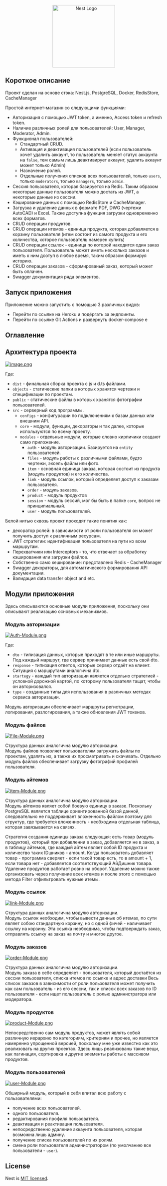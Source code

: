 <p align="center">
  <a href="http://nestjs.com/" target="blank"><img src="https://nestjs.com/img/logo-small.svg" width="200" alt="Nest Logo" /></a>
</p>


## Короткое описание

Проект сделан на основе стэка: Nest.js, PostgreSQL, Docker, RedisStore, CacheManager

Простой интернет-магазин со следующими функциями: 
- Авторизация с помощью JWT token, а именно, Access token и refresh token.
- Наличие различных ролей для пользователей: User, Manager, Moderator, Admin.
- Функционал пользователей: 
  - Стандартный CRUD.
  - Активация и деактивация пользователей (если пользователь хочет удалить аккаунт, 
то пользователь меняет статус аккаунта на `false`, тем самым лишь деактивирует аккаунт, 
удалить аккаунт может только Admin)
  - Назначение ролей.
  - Отдельные получения списков всех пользователей, только `users`, только `moderators`,
только `managers`, только `admin`. 
- Сессия пользователя, которая базируется на Redis. Таким образом некоторые данные пользователя 
можно достать из JWT, а некоторые данные из сессии.
- Кэширование данных с помощью RedisStore и CacheManager. 
- Загрузка и удаление данных в формате PDF, DWG (чертежи AutoCAD) и Excel. Также доступна функция
загрузки одновременно всех форматов.
- CRUD операции продуктов. 
- CRUD операции итемов - единица продукта, которая добавляется в корзину пользователя (итем 
состоит из самого продукта и его количества, которое пользователь намерен купить)
- CRUD операции ссылок - единица по которой находится один заказ пользователя. Пользователь
может иметь несколько заказов и иметь к ним дсотуп в любое время, таким образом формируя историю.
- CRUD операции заказов - сформированый заказ, который может быть оплачен.
- Swagger документация ряда элементов. 

## Запуск приложения
Приложение можно запустить с помощью 3 различных видов:
- Перейти по ссылке на Heroku и подёргать за эндпоинты.
- Перейти по ссылке Git Actions и развернуть docker-compose e

## Оглавление

## Архитектура проекта

[![image.png](https://i.postimg.cc/3NB70c32/image.png)](https://postimg.cc/0KbhLZMN)

Где: 
- `dist` - финальная сборка проекта с js и d.ts файлами.
- `objects` - статические папки в которых хранятся чертежи и спецификации по проектам.
- `public` - статические файлы в которых хранятся фотографии пользователей.
- `src` - серверный код программы.
  - `configs` - конфигурации по подключениям к базам данных или внешним API.
  - `core` - модули, функции, декораторы и так далее, которые используются по всему проекту.
  - `modules` - отдельные модули, которые словно кирпичики создают само приложение.
    - `auth` - модуль авторизации. Базируется на `entity` пользователей. 
    - `files` - модуль работы с различными файлами, будто чертежи, эксель файлы или фото.
    - `item` - основная единица заказа, которая состоит из продукта (модуль продуктов) и его количества.
    - `link` - модуль ссылок, который определяет доступ к заказам пользователя.
    - `order` - модуль заказов.
    - `product` - модуль продуктов
    - `session` - модуль сессий, мог бы быть в папке `core`, вопрос не принципиальный.
    - `user` - модуль пользователей.

Белой нитью сквозь проект проходят такие понятия как:
- декоратор ролей: в зависимости от роли пользователя он может получить доступ к различным ресурсам.
- JWT стратегии: идентификация пользователя на пути ко всем маршрутам.
- Перехватчики или Interceptors - то, что отвечает за обработку кэширования или загрузки файлов.
- Собственно само кеширование: представлено Redis - CacheManager
- Swagger декораторы, для автоматического формирования API документации.
- Валидация data transfer object and etc.

## Модули приложения

Здесь описываются основные модули приложения, поскольку они описывают реализацию основных механизмов.

### Модуль авторизации 

[![Auth-Module.png](https://i.postimg.cc/rwz0cS9f/Auth-Module.png)](https://postimg.cc/758YnJdz)

Где:
- `dto` - типизация данных, которые приходят в те или иные маршруты. Под каждый маршрут, где сервер принимает данные есть свой dto.
- `response` - типизация ответов, которые сервер отдаёт на клиент. Ситуация с маршрутами аналогична dto.
- `startegy` - каждый тип авторизации является отдельно стратегией - условной дорожной картой, по которому пользователя тащат, чтобы он авторизовался.
- `type` - созданные типы для использования в различных методах сервиса авторизации.

Модуль авторизации обеспечивает маршруты регистрации, логирования, разлогирования, а также обновления JWT токенов.

### Модуль файлов

[![File-Module.png](https://i.postimg.cc/NjGV00yJ/File-Module.png)](https://postimg.cc/kBZw1qvK)

Структура данных аналогична модулю авторизации. <br/>
Модуль файлов позволяет пользователям загружать файлы по проектам,
удалять их, а также их просматривать и скачивать. Отдельно модуль файлов обеспечивает загрузку фотографий профилей пользователя.

### Модуль айтемов

[![item-Module.png](https://i.postimg.cc/JhTW82RF/item-Module.png)](https://postimg.cc/t1VctDZd)

Структура данных аналогична модулю авторизации. <br/>
Модуль айтемов являет собой боевую единицу в заказе. Поскольку PostgreSQL является таблице ориентированной базой данной, следовательно 
не поддерживает вложенность файлом поэтому для структур, где требуется вложенность - необходима отдельная таблица, которая завязывается на связях.

Стратегия создания единицы заказа следующая: есть товар (модуль продуктов), который при добавлении в заказ, добавляется не в заказ, а в таблицу айтемов, где каждый айтем являет собой
ID продукта и количество таких IDшников - amount. Когда пользователь добавляет товар - программа сверяет - если такой товар есть, то в amount + 1, если товара нет - добавляется соответствующий АйДишник товара.
Удаление продуктов работает ровно на оборот. Удаление можно также организовать через получение всех итемов и после этого с помощью метода Filter отфильтровать нужные итемы.

### Модуль ссылок

[![link-Module.png](https://i.postimg.cc/kMw6Rnf6/link-Module.png)](https://postimg.cc/9zRFvj3C)

Структура данных аналогична модулю авторизации. <br/>
Модуль ссылок необходим, чтобы вывести данные об итемах, по сути являет собою стандартную корзину, но с одной фичей - наличивает ссылку на корзину. 
Эта ссылка необходима, чтобы подтверждать заказ, отправлять ссылку на заказ на почту и многое другое.

### Модуль заказов

[![order-Module.png](https://i.postimg.cc/fTrV584M/order-Module.png)](https://postimg.cc/PP1f5zr7)

Структура данных аналогична модулю авторизации. <br/>
Модуль заказа в себе определяет - пользователя, который достаётся из сессии пользователя, списка итемов по ссылке и адрес доставки
Весь список заказов в зависимости от роли пользователя может получить как сам пользователь - из его сессии, так и список всех заказов по ID пользователя - если ищет пользователь с ролью администратора или модератора.

### Модуль продуктов

[![product-Module.png](https://i.postimg.cc/3wgW87kw/product-Module.png)](https://postimg.cc/zLGq7sSm)

Непосредственно сам модуль продуктов, может являть собой различную иерархию по категориям, критериям и прочее, но является намеренно упрощенной версией, поскольку мне уже известно как это реализовать на других проектах.
Здесь лишь реализованы такие вещи, как пагинация, сортировка и другие элементы работы с массивом продуктов.


### Модуль пользователей

[![user-Module.png](https://i.postimg.cc/cJM4qmzg/user-Module.png)](https://postimg.cc/yJxzcFss)

Обширный модуль, который в себя впитал всю работу с пользователями:
- получение всех пользователей.
- одного пользователя.
- редактирования профиля пользователя.
- деактивация и реактивация пользователя.
- непосредственно удаление аккаунта пользователя, которая возможна лишь админу.
- получение списка пользователей по их ролям.
- смена роли пользователя администратором (по умолчанию все пользователи - `user`).

## License

Nest is [MIT licensed](LICENSE).
